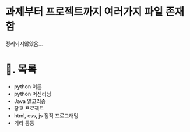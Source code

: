 # 과제부터 프로젝트까지 여러가지 파일 존재함 #
정리되지않았음...

# 📝. 목록 #
+ python 이론
+ python 머신러닝
+ Java 알고리즘
+ 장고 프로젝트
+ html, css, js 정적 프로그래밍
+ 기타 등등

